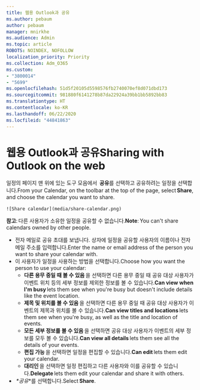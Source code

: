 ```yaml
---
title: 웹용 Outlook과 공유
ms.author: pebaum
author: pebaum
manager: mnirkhe
ms.audience: Admin
ms.topic: article
ROBOTS: NOINDEX, NOFOLLOW
localization_priority: Priority
ms.collection: Adm_O365
ms.custom:
- "3800014"
- "5699"
ms.openlocfilehash: 51d5f20105d5598576fb2740070ef8d071dbd173
ms.sourcegitcommit: 981880f6141278b87da22924a39bb1bb5892bb83
ms.translationtype: HT
ms.contentlocale: ko-KR
ms.lasthandoff: 06/22/2020
ms.locfileid: "44841863"
---
```

# <a name="sharing-with-outlook-on-the-web"></a><span data-ttu-id="8a81a-102">웹용 Outlook과 공유</span><span class="sxs-lookup"><span data-stu-id="8a81a-102">Sharing with Outlook on the web</span></span>

<span data-ttu-id="8a81a-103">일정의 페이지 맨 위에 있는 도구 모음에서  **공유**를 선택하고 공유하려는 일정을 선택합니다.</span><span class="sxs-lookup"><span data-stu-id="8a81a-103">From your Calendar, on the toolbar at the top of the page, select **Share**, and choose the calendar you want to share.</span></span>

    ![Share calendar](media/share-calendar.png)

<span data-ttu-id="8a81a-104">**참고**: 다른 사용자가 소유한 일정을 공유할 수 없습니다.</span><span class="sxs-lookup"><span data-stu-id="8a81a-104">**Note**: You can't share calendars owned by other people.</span></span>

- <span data-ttu-id="8a81a-105">전자 메일로 공유 초대를 보냅니다. 상자에 일정을 공유할 사용자의 이름이나 전자 메일 주소를 입력합니다.</span><span class="sxs-lookup"><span data-stu-id="8a81a-105">Enter the name or email address of the person you want to share your calendar with.</span></span>
- <span data-ttu-id="8a81a-106">이 사용자가 일정을 사용하는 방법을 선택합니다.</span><span class="sxs-lookup"><span data-stu-id="8a81a-106">Choose how you want the person to use your calendar:</span></span>
    - <span data-ttu-id="8a81a-107">**다른 용무 중일 때 볼 수 있음** 을 선택하면 다른 용무 중일 때 공유 대상 사용자가 이벤트 위치 등의 세부 정보를 제외한 정보를 볼 수 있습니다.</span><span class="sxs-lookup"><span data-stu-id="8a81a-107">**Can view when I'm busy** lets them see when you're busy but doesn't include details like the event location.</span></span>
    - <span data-ttu-id="8a81a-108">**제목 및 위치를 볼 수 있음** 을 선택하면 다른 용무 중일 때 공유 대상 사용자가 이벤트의 제목과 위치를 볼 수 있습니다.</span><span class="sxs-lookup"><span data-stu-id="8a81a-108">**Can view titles and locations** lets them see when you're busy, as well as the title and location of events.</span></span>
    - <span data-ttu-id="8a81a-109">**모든 세부 정보를 볼 수 있음** 을 선택하면 공유 대상 사용자가 이벤트의 세부 정보를 모두 볼 수 있습니다.</span><span class="sxs-lookup"><span data-stu-id="8a81a-109">**Can view all details** lets them see all the details of your events.</span></span>
    - <span data-ttu-id="8a81a-110">**편집 가능** 을 선택하면 일정을 편집할 수 있습니다.</span><span class="sxs-lookup"><span data-stu-id="8a81a-110">**Can edit** lets them edit your calendar.</span></span>
    - <span data-ttu-id="8a81a-111">**대리인** 을 선택하면 일정 편집하고 다른 사용자와 이를 공유할 수 있습니다.</span><span class="sxs-lookup"><span data-stu-id="8a81a-111">**Delegate** lets them edit your calendar and share it with others.</span></span>
- <span data-ttu-id="8a81a-112"> *\*공유*\*를 선택합니다.</span><span class="sxs-lookup"><span data-stu-id="8a81a-112">Select **Share**.</span></span>
